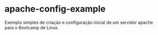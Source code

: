 # apache-config-example
Exemplo simples de criação e configuração inicial de um servidor apache para o Bootcamp de Linux. 
